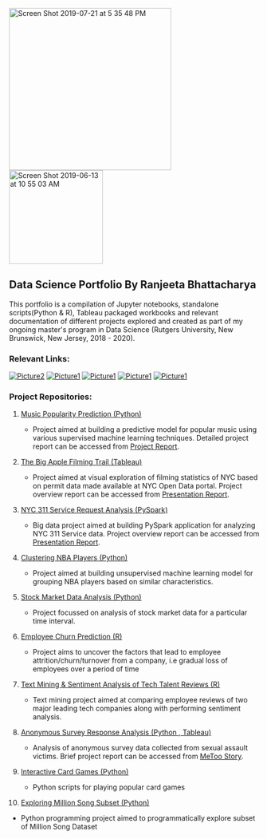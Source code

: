 <img width="325" alt="Screen Shot 2019-07-21 at 5 35 48 PM" src="https://user-images.githubusercontent.com/38989399/61597518-aa04aa80-abdf-11e9-82a3-b753645c41bf.png"> <img width="188" alt="Screen Shot 2019-06-13 at 10 55 03 AM" src="https://user-images.githubusercontent.com/38989399/59447282-fda9fa00-8dd0-11e9-9c8b-75208eedaf0d.png"> 


## Data Science Portfolio By Ranjeeta Bhattacharya

This portfolio is a compilation of Jupyter notebooks, standalone scripts(Python & R), Tableau packaged workbooks and relevant documentation of different projects explored and created as part of my ongoing master's program in Data Science (Rutgers University, New Brunswick, New Jersey, 2018 - 2020).  

### Relevant Links:

[![Picture2](https://user-images.githubusercontent.com/38989399/59463768-b897bf00-8df4-11e9-9406-6b30955f7d8f.png)](https://www.linkedin.com/in/ranjeeta-bhattacharya-91177b5/)  [![Picture1](https://user-images.githubusercontent.com/38989399/59463885-ff85b480-8df4-11e9-98f8-e3b52259bbcf.png)](https://github.com/ranjeetabh)  [![Picture1](https://user-images.githubusercontent.com/38989399/59464298-0c56d800-8df6-11e9-99ac-00e589f2c5f0.png)](mailto:ranjeeta.bhattacharya@rutgers.edu) [![Picture1](https://user-images.githubusercontent.com/38989399/61547700-ed152100-aa19-11e9-9eaa-4df766d8e413.png)](https://public.tableau.com/profile/ranjeeta.bhattacharya#!/) [![Picture1](https://user-images.githubusercontent.com/38989399/61794931-47362d80-adf0-11e9-83a6-87fdd74fe279.png)](https://www.slideshare.net/RanjeetaBhattacharya2/ranjeetaresume-196945612)

### Project Repositories:

1) [Music Popularity Prediction (Python)](https://github.com/ranjeetabh/Hit_Song_Science_-Music_Popularity_Prediction-) 

   - Project aimed at building a predictive model for popular music using various supervised machine learning techniques.
     Detailed project report can be accessed from [Project Report](https://github.com/ranjeetabh/Hit_Song_Science-Music_Popularity_Prediction/blob/master/Hit_Song_Science_Final_Merged_Report.pdf).
     
2) [The Big Apple Filming Trail (Tableau)](https://github.com/ranjeetabh/The_Big_Apple_Filming_Trail)

   - Project aimed at visual exploration of filming statistics of NYC based on permit data made available at NYC Open Data portal. Project overview report can be accessed from [Presentation Report](https://github.com/ranjeetabh/The_Big_Apple_Filming_Trail/blob/master/Final_Presentation.pdf). 
   
      
3) [NYC 311 Service Request Analysis (PySpark)](https://github.com/ranjeetabh/PySpark_NYC_311_Complaint_Analysis)

   - Big data project aimed at building PySpark application for analyzing NYC 311 Service data. Project overview report can be    accessed from [Presentation Report](https://github.com/ranjeetabh/PySpark_NYC_311_Complaint_Analysis/blob/master/311_Analysis_Document.pdf). 
   
      
4) [Clustering NBA Players (Python)](https://github.com/ranjeetabh/nba_players_clustering)

   - Project aimed at building unsupervised machine learning model for grouping NBA players based on similar characteristics.
   
5) [Stock Market Data Analysis (Python)](https://github.com/ranjeetabh/Stock_Market_Data_Analysis)

   - Project focussed on analysis of stock market data for a particular time interval.

6) [Employee Churn Prediction (R)](https://github.com/ranjeetabh/Employee_Churn_Prediction)

   - Project aims to uncover the factors that lead to employee attrition/churn/turnover from a company, i.e gradual loss of    employees over a period of time
  
7) [Text Mining & Sentiment Analysis of Tech Talent Reviews (R)](https://github.com/ranjeetabh/Text_Mining_Tech_Talent)

   - Text mining project aimed at comparing employee reviews of two major leading tech companies along with performing sentiment analysis.

8) [Anonymous Survey Response Analysis (Python , Tableau)](https://github.com/ranjeetabh/Survey_Analysis)

   - Analysis of anonymous survey data collected from sexual assault victims. Brief project report can be accessed from [MeToo Story](https://github.com/ranjeetabh/Survey_Analysis/blob/master/MeToo_Story.pdf).
  
9) [Interactive Card Games (Python)](https://github.com/ranjeetabh/Card-Games)

   - Python scripts for playing popular card games

10) [Exploring Million Song Subset (Python)](https://github.com/ranjeetabh/Explore_Million_Song_Subset)

   - Python programming project aimed to programmatically explore subset of Million Song Dataset
